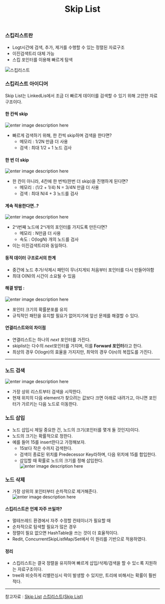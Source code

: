 ﻿---
layout: post
title: Skip List
wcategories: [Data Structure]
tags: [Data Structure]
description: 
fullview: false
comments: true
---

### 스킵리스트란
* Logt시간에 검색, 추가, 제거를 수행할 수 있는 정렬된 자료구조
* 이진검색트리 대체 가능
* 스킵 포인터를 이용해 빠르게 탐색

![스킵리스트](https://user-images.githubusercontent.com/75205849/126425098-6adc8934-46d9-4bd7-8eff-9d8d44a3f6ec.png)


### 스킵리스트 아이디어
Skip List는 LinkedLis에서 조금 더 빠르게 데이터를 검색할 수 있기 위해 고안한 자료구조이다.

#### 한 칸씩 skip

![enter image description here](https://user-images.githubusercontent.com/75205849/126425259-ec432099-80f9-43c4-951e-9e664b63e89a.png)

* 빠르게 검색하기 위해, 한 칸씩 skip하며 검색을 한다면?
	* 메모리 : 1/2N 만큼 더 사용
	* 검색 : 최대 1/2 + 1 노드 검사

#### 한 번 더 skip

![enter image description here](https://user-images.githubusercontent.com/75205849/126425259-ec432099-80f9-43c4-951e-9e664b63e89a.png)
* 한 칸이 아니라, 4칸에 한 번씩(한번 더 skip)을 진행하게 된다면?
	* 메모리 : (1/2 + 1/4) N = 3/4N 만큼 더 사용
	* 검색 : 최대 N/4 + 3 노드를 검사

#### 계속 적용한다면..?

![enter image description here](https://user-images.githubusercontent.com/75205849/126425536-d6a899a7-b4ae-4052-a10f-0013175f55f1.png)
* 2^i번째 노드에 2^i개의 포인터를 가지도록 만든다면?
	* 메모리 : N만큼 더 사용
	* 속도 : O(logN) 개의 노드를 검사
* 이는 이진검색트리와 동일하다.

#### 동적 데이터 구조로서의 한계
* 중간에 노드 추가/삭제시 패턴이 무너지게되 처음부터 포인터를 다시 만들어야함
* 최대 O(N)의 시간이 소요될 수 있음

#### 해결 방법 :
![enter image description here](http://pigbrain.github.io/assets/themes/Snail/img/DataStructure/SkipList/explain.png)
* 포인터 크기의 확률분포를 유지
* 규칙적인 패턴을 유지할 필요가 없어지기에 앞선 문제를 해결할 수 있다.


#### 연결리스트와의 차이점
* 연결리스트는 하나의 *next* 포인터를 가진다.
* skiplist는 다수의 *next*포인터를 가지며, 이를 **Forward 포인터**라고 한다.
* 최상의 경우 O(logn)의 효율을 가지지만, 최악의 경우 O(n)의 복잡도를 가진다.

***

### 노드 검색

![enter image description here](https://user-images.githubusercontent.com/75205849/126426936-93fb10e3-6b66-4d77-b0af-e99121e8014b.png)
* 가장 상위 리스트부터 검색을 시작한다.
* 현재 위치의 다음 element가 찾으려는 값보다 크면 아래로 내려가고, 아니면 포인터가 가르키는 다음 노드로 이동한다.


### 노드 삽입
* 노드 삽입시 제일 중요한 건, 노드의 크기(포인터를 몇개 둘 것인지)이다.
* 노드의 크기는 확률적으로 정한다.
* 예를 들어 15를 insert한다고 가정해보자.
	* 15보다 작은 수까지 검색한다.
	* 검색이 종료된 위치를 Predecessor Key라하며, 다음 위치에 15를 합입한다.
	* 삽입할 때 확률로 노드의 크기를 정해 삽입한다.
![enter image description here](http://pigbrain.github.io/assets/themes/Snail/img/DataStructure/SkipList/insert.png)


### 노드 삭제
* 가장 상위의 포인터부터 순차적으로 제거해준다.
![enter image description here](http://pigbrain.github.io/assets/themes/Snail/img/DataStructure/SkipList/delete.png)
#### 스킵리스트은 언제 자주 쓰일까?
* 멀테쓰레드 환경에서 자주 수정할 컨테이너가 필요할 때
* 순차적으로 탐색할 필요가 많은 경우
* 정렬이 필요 없으면 HashTable을 쓰는 것이 더 효율적이다.
* Redit, ConcurrentSkipListMap/Set에서 이 원리를 기반으로 적용하였다.

#### 정리
* 스킵리스트는 결국 정렬을 유지하며 빠르게 삽입/삭제/검색을 할 수 있ㄷ록 지원하는 자료구조이다.
* tree와 비슷하게 리밸런싱시 락이 발생할 수 있지만, 트리에 비해서는 확률이 훨씬 적다.


***
참고자료 :
[Skip List](https://www.slideshare.net/jongwookkim/skip-list)
[스킵리스트(Skip List)](http://pigbrain.github.io/datastructure/2015/07/12/SkipList_on_DataStructure)
